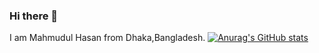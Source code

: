 ### Hi there 👋
I am Mahmudul Hasan from Dhaka,Bangladesh.
[![Anurag's GitHub stats](https://github-readme-stats.vercel.app/api?username=Mahmudul-jpg)](https://github.com/anuraghazra/github-readme-stats)


